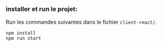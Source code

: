 
### installer et run le projet:

Run les commandes suivantes dans le fichier `client-react/`.

```
npm install
npm run start
```
